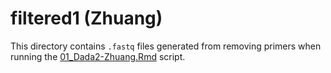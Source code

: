 # filtered1 (Zhuang)

This directory contains `.fastq` files generated from removing primers when running the [01_Dada2-Zhuang.Rmd](../../../../scripts/analysis-individual/Zhuang-2018/01_Dada2-Zhuang.Rmd) script.